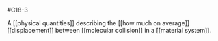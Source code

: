 #C18-3 

A [[physical quantities]] describing the [[how much on average]] [[displacement]] between [[molecular collision]] in a [[material system]].